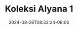 --- 
title: "Koleksi Alyana 1"
description: "video bokeh Koleksi Alyana 1 ig    "
date: 2024-08-28T08:32:24-08:00
file_code: "7viice3ogp5o"
draft: false
cover: "9pwynlz7hp5ri3qd.jpg"
tags: ["Koleksi", "Alyana", "bokep-indo", "bokep-viral", "bokep-ig"]
length: 202
fld_id: "1483129"
foldername: "Alyana id telegram"
categories: ["Alyana id telegram"]
views: 0
---